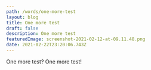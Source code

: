 ```yaml
---
path: /words/one-more-test
layout: blog
title: One more test
draft: false
description: One more test
featuredImage: screenshot-2021-02-12-at-09.11.48.png
date: 2021-02-22T23:20:06.743Z
---
```

One more test? One more test!